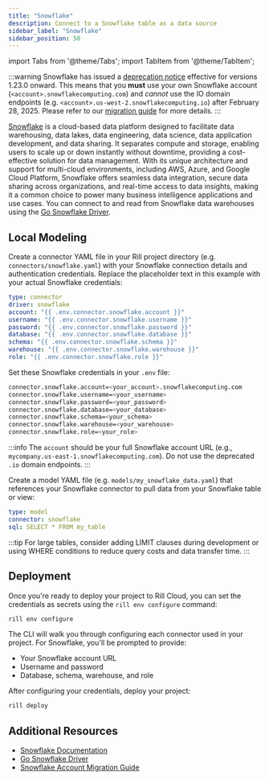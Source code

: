 ```yaml
---
title: "Snowflake"
description: Connect to a Snowflake table as a data source
sidebar_label: "Snowflake"
sidebar_position: 50
---
```


import Tabs from '@theme/Tabs';
import TabItem from '@theme/TabItem';

:::warning 
Snowflake has issued a [deprecation notice](https://www.snowflake.com/en/blog/blacklisting-eol-io-domains/) effective for versions 1.23.0 onward. This means that you **must** use your own Snowflake account (`<account>.snowflakecomputing.com`) and _cannot_ use the IO domain endpoints (e.g. `<account>.us-west-2.snowflakecomputing.io`) after February 28, 2025. Please refer to our [migration guide](/deploy/existing-project/migrate-project) for more details.
:::

[Snowflake](https://docs.snowflake.com/en/user-guide-intro) is a cloud-based data platform designed to facilitate data warehousing, data lakes, data engineering, data science, data application development, and data sharing. It separates compute and storage, enabling users to scale up or down instantly without downtime, providing a cost-effective solution for data management. With its unique architecture and support for multi-cloud environments, including AWS, Azure, and Google Cloud Platform, Snowflake offers seamless data integration, secure data sharing across organizations, and real-time access to data insights, making it a common choice to power many business intelligence applications and use cases. You can connect to and read from Snowflake data warehouses using the [Go Snowflake Driver](https://pkg.go.dev/github.com/snowflakedb/gosnowflake).

## Local Modeling

Create a connector YAML file in your Rill project directory (e.g. `connectors/snowflake.yaml`) with your Snowflake connection details and authentication credentials. Replace the placeholder text in this example with your actual Snowflake credentials:

```yaml
type: connector
driver: snowflake
account: "{{ .env.connector.snowflake.account }}"
username: "{{ .env.connector.snowflake.username }}"
password: "{{ .env.connector.snowflake.password }}"
database: "{{ .env.connector.snowflake.database }}"
schema: "{{ .env.connector.snowflake.schema }}"
warehouse: "{{ .env.connector.snowflake.warehouse }}"
role: "{{ .env.connector.snowflake.role }}"
```

Set these Snowflake credentials in your `.env` file:

```bash
connector.snowflake.account=<your_account>.snowflakecomputing.com
connector.snowflake.username=<your_username>
connector.snowflake.password=<your_password>
connector.snowflake.database=<your_database>
connector.snowflake.schema=<your_schema>
connector.snowflake.warehouse=<your_warehouse>
connector.snowflake.role=<your_role>
```

:::info
The `account` should be your full Snowflake account URL (e.g., `mycompany.us-east-1.snowflakecomputing.com`). Do not use the deprecated `.io` domain endpoints.
:::

Create a model YAML file (e.g. `models/my_snowflake_data.yaml`) that references your Snowflake connector to pull data from your Snowflake table or view:

```yaml
type: model
connector: snowflake
sql: SELECT * FROM my_table
```

:::tip
For large tables, consider adding LIMIT clauses during development or using WHERE conditions to reduce query costs and data transfer time.
:::

## Deployment

Once you're ready to deploy your project to Rill Cloud, you can set the credentials as secrets using the `rill env configure` command:

```bash
rill env configure
```

The CLI will walk you through configuring each connector used in your project. For Snowflake, you'll be prompted to provide:
- Your Snowflake account URL
- Username and password
- Database, schema, warehouse, and role

After configuring your credentials, deploy your project:

```bash
rill deploy
```

## Additional Resources

- [Snowflake Documentation](https://docs.snowflake.com/)
- [Go Snowflake Driver](https://pkg.go.dev/github.com/snowflakedb/gosnowflake)
- [Snowflake Account Migration Guide](https://www.snowflake.com/en/blog/blacklisting-eol-io-domains/)
